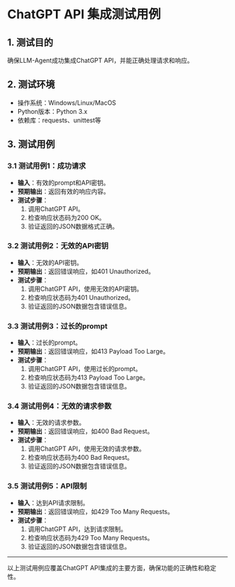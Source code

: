 # ChatGPT API 集成测试用例

## 1. 测试目的

确保LLM-Agent成功集成ChatGPT API，并能正确处理请求和响应。

## 2. 测试环境

- 操作系统：Windows/Linux/MacOS
- Python版本：Python 3.x
- 依赖库：requests、unittest等

## 3. 测试用例

### 3.1 测试用例1：成功请求

- **输入**：有效的prompt和API密钥。
- **预期输出**：返回有效的响应内容。
- **测试步骤**：
  1. 调用ChatGPT API。
  2. 检查响应状态码为200 OK。
  3. 验证返回的JSON数据格式正确。

### 3.2 测试用例2：无效的API密钥

- **输入**：无效的API密钥。
- **预期输出**：返回错误响应，如401 Unauthorized。
- **测试步骤**：
  1. 调用ChatGPT API，使用无效的API密钥。
  2. 检查响应状态码为401 Unauthorized。
  3. 验证返回的JSON数据包含错误信息。

### 3.3 测试用例3：过长的prompt

- **输入**：过长的prompt。
- **预期输出**：返回错误响应，如413 Payload Too Large。
- **测试步骤**：
  1. 调用ChatGPT API，使用过长的prompt。
  2. 检查响应状态码为413 Payload Too Large。
  3. 验证返回的JSON数据包含错误信息。

### 3.4 测试用例4：无效的请求参数

- **输入**：无效的请求参数。
- **预期输出**：返回错误响应，如400 Bad Request。
- **测试步骤**：
  1. 调用ChatGPT API，使用无效的请求参数。
  2. 检查响应状态码为400 Bad Request。
  3. 验证返回的JSON数据包含错误信息。

### 3.5 测试用例5：API限制

- **输入**：达到API请求限制。
- **预期输出**：返回错误响应，如429 Too Many Requests。
- **测试步骤**：
  1. 调用ChatGPT API，达到请求限制。
  2. 检查响应状态码为429 Too Many Requests。
  3. 验证返回的JSON数据包含错误信息。

---

以上测试用例应覆盖ChatGPT API集成的主要方面，确保功能的正确性和稳定性。